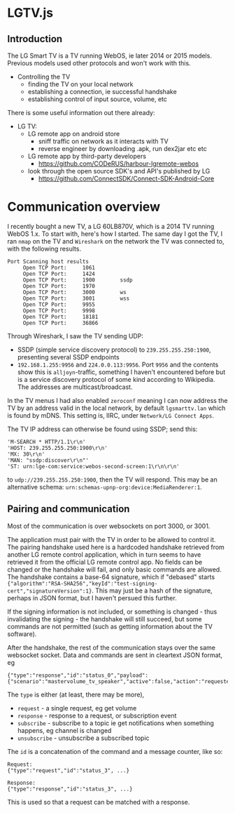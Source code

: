 # LGTV.js

## Introduction

The LG Smart TV is a TV running WebOS, ie later 2014 or 2015 models.
Previous models used other protocols and won't work with this.

* Controlling the TV
  * finding the TV on your local network
  * establishing a connection, ie successful handshake
  * establishing control of input source, volume, etc

There is some useful information out there already:

* LG TV:
  * LG remote app on android store
    - sniff traffic on network as it interacts with TV
    - reverse engineer by downloading .apk, run dex2jar etc etc
  * LG remote app by third-party developers
      - https://github.com/CODeRUS/harbour-lgremote-webos
  * look through the open source SDK's and API's published by LG
      - https://github.com/ConnectSDK/Connect-SDK-Android-Core


# Communication overview

I recently bought a new TV, a LG 60LB870V, which is a 2014 TV running WebOS 1.x. To start with, here's how I started. The same day I got the TV, I ran `nmap` on the TV and `Wireshark` on the network the TV was connected to, with the following results.

```
Port Scanning host results
     Open TCP Port:     1061        
     Open TCP Port:     1424        
     Open TCP Port:     1900        ssdp
     Open TCP Port:     1970        
     Open TCP Port:     3000        ws
     Open TCP Port:     3001        wss
     Open TCP Port:     9955
     Open TCP Port:     9998        
     Open TCP Port:     18181       
     Open TCP Port:     36866
```

Through Wireshark, I saw the TV sending UDP:

  * SSDP (simple service discovery protocol) to `239.255.255.250:1900`, presenting several SSDP endpoints
  * `192.168.1.255:9956` and `224.0.0.113:9956`. Port `9956` and the contents show this
    is `alljoyn`-traffic, something I haven't encountered before but is a service
    discovery protocol of some kind according to Wikipedia. The addresses are multicast/broadcast.

In the TV menus I had also enabled `zeroconf` meaning I can now address the TV by an
address valid in the local network, by default `lgsmarttv.lan` which is found by mDNS. This setting
is, IIRC, under `Network/LG Connect Apps`.

The TV IP address can otherwise be found using SSDP; send this:

```
'M-SEARCH * HTTP/1.1\r\n'
'HOST: 239.255.255.250:1900\r\n'
'MX: 30\r\n'
'MAN: "ssdp:discover\r\n"'
'ST: urn:lge-com:service:webos-second-screen:1\r\n\r\n'
```

to `udp://239.255.255.250:1900`, then the TV will respond.
This may be an alternative schema: `urn:schemas-upnp-org:device:MediaRenderer:1`.

## Pairing and communication

Most of the communication is over websockets on port 3000, or 3001.

The application must pair with the TV in order to be allowed to control it.
The pairing handshake used here is a hardcoded handshake retrieved from another LG remote control application,
which in turn seems to have retrieved it from the official LG remote control app. No fields
can be changed or the handshake will fail, and only basic commands are allowed. The handshake
contains a base-64 signature, which if "debased" starts `{"algorithm":"RSA-SHA256","keyId":"test-signing-cert","signatureVersion":1}`.
This may just be a hash of the signature, perhaps in JSON format, but I haven't persued this further.

If the signing information is not included, or something is changed - thus invalidating the signing - the handshake will
still succeed, but some commands are not permitted (such as getting information about the TV software).

After the handshake, the rest of the communication stays over the same websocket socket. Data and commands are sent
in cleartext JSON format, eg

```
{"type":"response","id":"status_0","payload":{"scenario":"mastervolume_tv_speaker","active":false,"action":"requested","volume":0,"returnValue":true,"subscribed":true,"mute":false}}
```

The `type` is either (at least, there may be more),

* `request` - a single request, eg get volume
* `response` - response to a request, or subscription event
* `subscribe` - subscribe to a topic ie get notifications when something happens, eg channel is changed
* `unsubscribe` - unsubscribe a subscribed topic

The `id` is a concatenation of the command and a message counter, like so:

```
Request:
{"type":"request","id":"status_3", ...}

Response:
{"type":"response","id":"status_3", ...}
```

This is used so that a request can be matched with a response.
